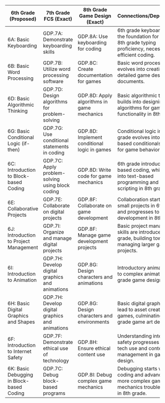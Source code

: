 | 6th Grade (Proposed)                      | 7th Grade FCS (Exact)                            | 8th Grade Game Design (Exact)                | Connections/Dependencies                                                                                            |
| ----------------------------------------- | ------------------------------------------------ | -------------------------------------------- | ------------------------------------------------------------------------------------------------------------------- |
| 6A: Basic Keyboarding                     | GDP.7A: Demonstrate keyboarding skills           | GDP.8A: Use keyboarding for coding           | 6th grade keyboarding sets the foundation for 7th and 8th grade typing proficiency, necessary for efficient coding. |
| 6B: Basic Word Processing                 | GDP.7B: Utilize word processing software         | GDP.8C: Create documentation for games       | Basic word processing evolves into creating detailed game design documents.                                         |
| 6D: Basic Algorithmic Thinking            | GDP.7D: Design algorithms for problem-solving    | GDP.8D: Apply algorithms in game mechanics   | Basic algorithmic thinking builds into designing algorithms for game functionality in 8th grade.                    |
| 6G: Basic Conditional Logic (if-then)     | GDP.7G: Use conditional statements in coding     | GDP.8D: Implement conditional logic in games | Conditional logic in 6th grade evolves into text-based conditionals, crucial for game behavior scripting.           |
| 6C: Introduction to Block-based Coding    | GDP.7C: Apply problem-solving using block coding | GDP.8D: Write code for game mechanics        | 6th grade introduces block-based coding, which evolves into text-based programming and game scripting in 8th grade. |
| 6E: Collaborative Projects                | GDP.7E: Collaborate on digital projects          | GDP.8F: Collaborate on game development      | Collaboration starts with small projects in 6th grade and progresses to full game development in 8th grade.         |
| 6J: Introduction to Project Management    | GDP.7I: Organize and manage digital projects     | GDP.8F: Manage game development projects     | Basic project management skills are introduced in 6th grade, building towards managing larger game projects.        |
| 6I: Introduction to Animation             | GDP.7H: Develop digital graphics and animations  | GDP.8G: Design characters and animations     | Introductory animation leads to complex animation in 8th grade game design.                                         |
| 6H: Basic Digital Graphics and Shapes     | GDP.7H: Develop digital graphics and animations  | GDP.8G: Design characters and environments   | Basic digital graphics skills lead to asset creation for games, culminating in 8th-grade game art design.           |
| 6F: Introduction to Internet Safety       | GDP.7F: Demonstrate ethical use of technology    | GDP.8H: Ensure ethical content use           | Understanding internet safety progresses to ethical tech use and content management in game design.                 |
| 6K: Basic Debugging in Block-based Coding | GDP.7C: Debug block-based programs               | GDP.8I: Debug complex game mechanics         | Debugging starts with block coding and advances to more complex game mechanics troubleshooting in 8th grade.        |
